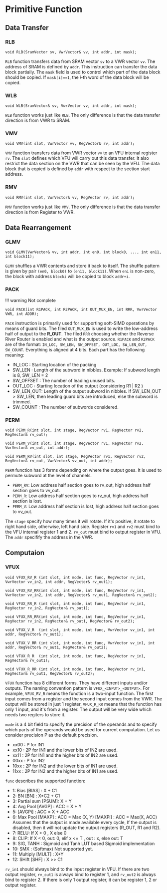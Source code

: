 # Primitive Function

## Data Transfer

### RLB

```void RLB(SramVector sv, VwrVector& vv, int addr, int mask);```

`RLB` function transfers data from SRAM vector `sv` to a VWR vector `vv`. The address of SRAM is defined by `addr`. This instruction can transfer the data block partially. The `mask` field is used to control which part of the data block should be copied. If `mask[i]==1`, the *i*-th word of the data block will be copied.  

### WLB

```void WLB(SramVector& sv, VwrVector vv, int addr, int mask);```

`WLB` function works just like `RLB`. The only difference is that the data transfer direction is from VWR to SRAM.

### VMV

```void VMV(int slot, VwrVector vv, RegVector& rv, int addr);```

`VMV` function transfers data from VWR vector `vv` to an VFU internal register `rv`. The `slot` defines which VFU will carry out this data transfer. It also restrict the data section on the VWR that can be seen by the VFU. The data block that is copied is defined by `addr` with respect to the section start address.  

### RMV

```void RMV(int slot, VwrVector& vv, RegVector rv, int addr);```

`RMV` function works just like `VMV`. The only difference is that the data transfer direction is from Register to VWR.

## Data Rearrangement

### GLMV

```void GLMV(VwrVector& vv, int addr, int en0, int block0, ..., int en11, int block11);```

`GLMV` shuffles a VWR contents and store it back to itself. The shuffle pattern is given by pair `(en0, block0)` to `(en11, block11)`. When `eni` is non-zero, the block with address `blocki` will be copied to block `addr+i`.

### PACK

!!! warning
    Not complete

```void PACK(int R1PACK, int R2PACK, int OUT_MUX_EN, int RRR, VwrVector VWR, int ADDR);```

`PACK` instruction is primarily used for supporting soft-SIMD operations by means of guard bits. The filed `OUT_MUX_EN` is used to write the low-address half of output to the **R_OUT**. The filed `RRR` choosing whether the Reverse River Router is enabled and what is the output source. `R1PACK` and `R2PACK` are of the format: ```IN_LOC, SW_LEN, SW_OFFSET, OUT_LOC, SW_LEN_OUT, SW_COUNT```. Everything is aligned at 4 bits. Each part has the following meaning:

* IN_LOC : Starting location of the packing
* SW_LEN : Length of the subword in nibbles. Example: If subword length is 8, SW_LEN = 2
* SW_OFFSET : The number of leading unused bits.
* OUT_LOC : Starting location of the output (considering R1 | R2 )
* SW_LEN_OUT: Length of the output subword in nibbles. If SW_LEN_OUT > SW_LEN, then leading guard bits are introduced, else the subword is trimmed.
* SW_COUNT : The number of subwords considered.

### PERM

```void PERM_R(int slot, int stage, RegVector rv1, RegVector rv2, RegVector& rv_out);```

```void PERM_V(int slot, int stage, RegVector rv1, RegVector rv2, VwrVector& vv_out, int addr);```

```void PERM_RV(int slot, int stage, RegVector rv1, RegVector rv2, RegVector& rv_out, VwrVector& vv_out, int addr);```

`PERM` function has 3 forms depending on where the output goes. It is used to permute subword at the level of channels.

* `PERM_RV`: Low address half section goes to rv_out, high address half section goes to vv_out.
* `PERM_R`: Low address half section goes to rv_out, high address half section is lost.
* `PERM_V`: Low address half section is lost, high address half section goes to vv_out.

The `stage` specify how many times it will rotate. If it's positive, it rotate to right hand side, otherwise, left hand side. Register `rv1` and `rv2` must bind to the VFU internal register 1 and 2. `rv_out` must bind to output register in VFU. The `addr` specifify the address in the VWR.

## Computaion

### VFUX

```void VFUX_RV_R (int slot, int mode, int func, RegVector rv_in1, VwrVector vv_in2, int addr, RegVector& rv_out1);```

```void VFUX_RV_RR(int slot, int mode, int func, RegVector rv_in1, VwrVector vv_in2, int addr, RegVector& rv_out1, RegVector& rv_out2);```

```void VFUX_RR_R (int slot, int mode, int func, RegVector rv_in1, RegVector rv_in2, RegVector& rv_out1);```

```void VFUX_RR_RR(int slot, int mode, int func, RegVector rv_in1, RegVector rv_in2, RegVector& rv_out1, RegVector& rv_out2);```

```void VFUX_V_R  (int slot, int mode, int func, VwrVector vv_in1, int addr, RegVector& rv_out1);```

```void VFUX_V_RR (int slot, int mode, int func, VwrVector vv_in1, int addr, RegVector& rv_out1, RegVector& rv_out2);```

```void VFUX_R_R  (int slot, int mode, int func, RegVector rv_in1, RegVector& rv_out1);```

```void VFUX_R_RR (int slot, int mode, int func, RegVector rv_in1, RegVector& rv_out1, RegVector& rv_out2);```

`VFUX` function has 8 different forms. They have different inputs and/or outputs. The naming convention pattern is `VFUX_<INPUT>_<OUTPUT>`. For example, `VFUX_RV_R` means the function is a two-input function. The first input comes from a register and the second input comes from the VWR. The output will be stored in just 1 register. `VFUX_R_RR` means that the function has only 1 input, and it's from a register. The output will be very wide which needs two regiters to store it.

`mode` is a 4 bit field to specify the precision of the operands and to specify which parts of the operands would be used for current computation. Let us consider precision P as the default precision.

* xx00 : P for IN1
* xx10 : 2P for IN1 and the lower bits of IN2 are used.
* xx11 : 2P for IN1 and the higher bits of IN2 are used.
* 00xx : P for IN2
* 10xx : 2P for IN2 and the lower bits of IN1 are used.
* 11xx : 2P for IN2 and the higher bits of IN1 are used.

`func` describes the supported function:

* 1: Bias [BIAS] : X + C1
* 2: BN [BN] : X*C2 + C1
* 3: Partial sum [PSUM]: X + Y
* 4: Avg Pool [AVGP] : ACC = X + Y
* 5: [AVGPi] : ACC = X + ACC
* 6: Max Pool [MAXP] : ACC = Max (X, Y) [MAXPi] : ACC = Max(X, ACC) Assumes that the output is made available every cycle, If the output is disabled, then it will not update the output registers (R_OUT, R1 and R2).
* 7: RELU: If X > 0 , X else 0
* 8: CLIP: If X < 0, out: 0, elif x <= T , out : x, else out: T
* 9: SIG, TANH : Sigmoid and Tanh LUT based Sigmoid implementation
* 10: SMX : (Softmax) Not supported yet.
* 11: Multiply [MULT] : X*Y
* 12: SHift [SHF] : X >> C1

`rv_in1` should always bind to the input register in VFU. If there are two output register, `rv_out1` is always bind to register 1, and `rv_out2` is always bind to register 2. If there is only 1 output register, it can be register 1, 2 or output register.